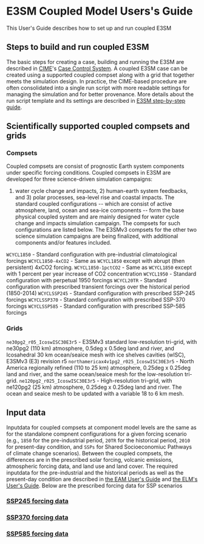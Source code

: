 # E3SM Coupled Model Users's Guide

This User's Guide describes how to set up and run coupled E3SM


## Steps to build and run coupled E3SM

The basic steps for creating a case, building and running the E3SM are described in [CIME](https://github.com/ESMCI/cime)'s 
[Case Control System](https://esmci.github.io/cime/versions/master/html/users_guide/index.html#case-control-system-part-1-basic-usage).
A coupled E3SM case can be created using a supported coupled compset along with a grid that together meets the simulation design.
In practice, the CIME-based procedure are often consolidated into a single run script with more readable settings for managing the simulation and 
for better provenance. More details about the run script template and its settings are described in 
[E3SM step-by-step guide](https://docs.e3sm.org/running-e3sm-guide/).

## Scientifically supported coupled compsets and grids

### Compsets

Coupled compsets are consist of prognostic Earth system components under specific forcing conditions. 
Coupled compsets in E3SM are developed  for three science-driven simulation campaigns: 
1) water cycle change and impacts, 2) human-earth system feedbacks, and 3) polar processes, sea-level rise and coastal impacts. 
The standard coupled configurations -- which are consist of active atmosphere, land, ocean and sea-ice components -- form the base physical
coupled system and are mainly designed for water cycle change and impacts simulation campaign. 
The compsets for such configurations are listed below. The E3SMv3 compsets for the other two science simulation campaigns are being finalized, 
with additional components and/or features included.   

`WCYCL1850` - Standard configuration with pre-industrial climatological forcings
`WCYCL1850-4xCO2` - Same as `WCYCL1850` except with abrupt (then persistent) 4xCO2 forcing.
`WCYCL1850-1pctCO2` - Same as `WCYCL1850` except with 1 percent per year increase of CO2 concentration
`WCYCL1950` - Standard configuration with perpetual 1950 forcings
`WCYCL20TR` - Standard configuration with prescribed transient forcings over the historical period (1850-2014)
`WCYCLSSP245` - Standard configuration with prescribed SSP-245 forcings
`WCYCLSSP370` - Standard configuration with prescribed SSP-370 forcings
`WCYCLSSP585` - Standard configuration with prescribed SSP-585 forcings

### Grids

`ne30pg2_r05_IcoswISC30E3r5` - E3SMv3 standard low-resolution tri-grid, with ne30pg2 (110 km) atmosphere, 0.5deg x 0.5deg land and river, and Icosahedral 30 km ocean/seaice mesh with ice shelves cavities (wISC), E3SMv3 (E3) revision r5
`northamericax4v1pg2_r025_IcoswISC30E3r5` -  North America regionally refined (110 to 25 km) atmosphere, 0.25deg x 0.25deg land and river, and the same ocean/seaice mesh for the low-resolution tri-grid.
`ne120pg2_r025_IcoswISC30E3r5` -  High-resolution tri-grid, with ne120pg2 (25 km) atmosphere, 0.25deg x 0.25deg land and river. The ocean and seaice mesh to be updated with a variable 18 to 6 km mesh.

## Input data

Inputdata for coupled compsets at component model levels are the same as for the standalone compnent configurations
for a given forcing scenario (e.g., `1850` for the pre-industrial period,  `20TR` for the historical period, `2010` 
for present-day condition, and `SSPs` for Shared Socioeconomiuc Pathways of climate change scenarios). 
Between the coupled compsets, the differences are in the prescribed solar forcing, volcanic emissions, 
atmospheric forcing data, and land use and land cover. The required inputdata for the pre-industrial and the historical periods 
as well as the present-day condition are described in [the EAM User's Guide](../EAM/docs/user-guide/index.md) and 
[the ELM's User's Guide](../ELM/docs/user-guide/index.md). Below are the prescribed forcing data for SSP scenarios

### [SSP245 forcing data](ssp245-forcings.md)
### [SSP370 forcing data](ssp370-forcings.md)
### [SSP585 forcing data](ssp585-forcings.md)

